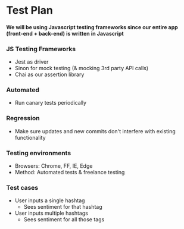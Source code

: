 
# <a name = "test_plan"></a>Test Plan
#### We will be using Javascript testing frameworks since our entire app (front-end + back-end) is written in Javascript
### **JS Testing Frameworks**
* Jest as driver
* Sinon for mock testing (& mocking 3rd party API calls)
* Chai as our assertion library

<!-- ### Unit
 -->
### **Automated**
* Run canary tests periodically

### **Regression**
* Make sure updates and new commits don't interfere with existing functionality 

### **Testing environments**
* Browsers: Chrome, FF, IE, Edge
* Method: Automated tests & freelance testing

### **Test cases**
* User inputs a single hashtag
  + Sees sentiment for that hashtag
* User inputs multiple hashtags
  + Sees sentiment for all those tags

